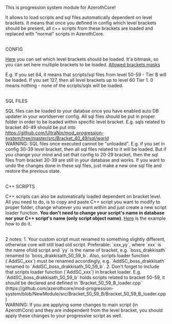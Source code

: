 This is progression system module for AzerothCore!

It allows to load scripts and sql files automatically dependent on level brackets. It means that once you defined in config which level brackets should be present, all c++ scripts from these brackets are loaded and replaced with "normal" scripts in AzerothCore.

</br>
CONFIG

[Here](https://github.com/UltraNix/mod_progression-system/blob/master/conf/progression_system.conf.dist#L34) you can set which level brackets should be loaded. It'a bitmask, so you can set here multiple brackets to be loaded. [Allowed brackets masks](https://github.com/UltraNix/mod_progression-system/blob/master/src/ProgressionSystem.h#L11)

E.g. If you set 64, it means that scripts/sql files from level 50-59 - Tier B will be loaded. If you set 127, then all level brackets up to level 60 Tier 1. 0 means nothing - none of the scripts/sqls will be loaded.

</br>
SQL FILES

SQL files can be loaded to your databse once you have enabled auto DB updater in your worldserver config. All sql files should be put in proper folder in order to be loaded within specific level bracket. E.g. sqls related to bracket 40-49 should be put into https://github.com/UltraNix/mod_progression-system/tree/master/src/Bracket_40_49/sql/world
</br>
WARNING: SQL files once executed cannot be "unloaded". E.g. if you set in config 30-39 level bracket, then all sql files related to it will be loaded. But if you change your mind and set that config to 20-29 bracket, then the sql files from bracket 30-39 are still in your database and works. If you want to undo the changes done in these sql files, just make a new one sql file and restore the previous state.

</br>
C++ SCRIPTS

C++ scripts can also be automatically loaded dependent on bracket level. All you need to do, is to copy and paste C++ script you want to modify to proper folder, change whatever you want within and just create a new script loader function. <b>You don't need to change your script's name in database nor your C++ script's name (only script object name)</b>.
[Here](https://github.com/UltraNix/mod_progression-system/commit/aad916bbe068f28ce769d028f138f434ba4655a8) is the example how to do it.

</br>
2 notes:
1. Your custom script must renamed to something slightly different, otherwise core will still load old script. Preferable: `xxx_yy`, where `xxx` is the name ofold script and `yy` is the name of bracket, e.g. `boss_drakkisath` renamed to `boss_drakkisath_50_59_b`. Also, scripts loader function (`AddSC_xxx`) must be renamed accordingly, e.g. `AddSC_boss_drakkisath` renamed to `AddSC_boss_drakkisath_50_59_b`.
2. Don't forget to include that scripts loader function (`AddSC_xxx`) in bracket loader. E.g. `AddSC_boss_drakkisath_50_59_b` holds scripts related to bracket 50-59, it should be declared and defined in `Bracket_50_59_B_loader.cpp` (https://github.com/azerothcore/mod-progression-system/blob/NewModule/src/Bracket_50_59_B/Bracket_50_59_B_loader.cpp)


</br>
WARNING: If you are applying some changes to main script (in AzerothCore) and they are independent from the level bracket, you should apply these changes to your progressive script as well.
